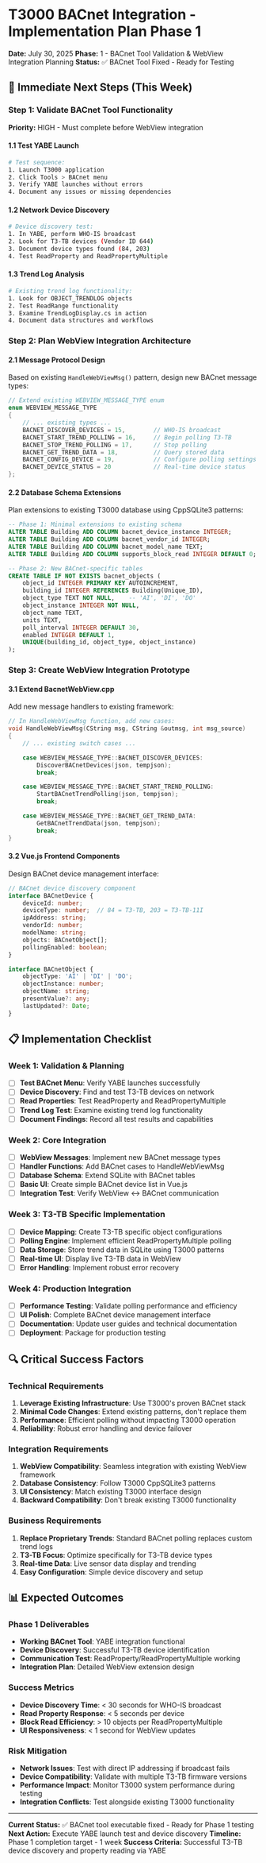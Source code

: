 # T3000 BACnet Integration - Implementation Plan Phase 1

**Date:** July 30, 2025
**Phase:** 1 - BACnet Tool Validation & WebView Integration Planning
**Status:** ✅ BACnet Tool Fixed - Ready for Testing

## 🎯 **Immediate Next Steps (This Week)**

### **Step 1: Validate BACnet Tool Functionality**
**Priority:** HIGH - Must complete before WebView integration

#### **1.1 Test YABE Launch**
```bash
# Test sequence:
1. Launch T3000 application
2. Click Tools > BACnet menu
3. Verify YABE launches without errors
4. Document any issues or missing dependencies
```

#### **1.2 Network Device Discovery**
```bash
# Device discovery test:
1. In YABE, perform WHO-IS broadcast
2. Look for T3-TB devices (Vendor ID 644)
3. Document device types found (84, 203)
4. Test ReadProperty and ReadPropertyMultiple
```

#### **1.3 Trend Log Analysis**
```bash
# Existing trend log functionality:
1. Look for OBJECT_TRENDLOG objects
2. Test ReadRange functionality
3. Examine TrendLogDisplay.cs in action
4. Document data structures and workflows
```

### **Step 2: Plan WebView Integration Architecture**

#### **2.1 Message Protocol Design**
Based on existing `HandleWebViewMsg()` pattern, design new BACnet message types:

```cpp
// Extend existing WEBVIEW_MESSAGE_TYPE enum
enum WEBVIEW_MESSAGE_TYPE
{
    // ... existing types ...
    BACNET_DISCOVER_DEVICES = 15,        // WHO-IS broadcast
    BACNET_START_TREND_POLLING = 16,     // Begin polling T3-TB
    BACNET_STOP_TREND_POLLING = 17,      // Stop polling
    BACNET_GET_TREND_DATA = 18,          // Query stored data
    BACNET_CONFIG_DEVICE = 19,           // Configure polling settings
    BACNET_DEVICE_STATUS = 20            // Real-time device status
};
```

#### **2.2 Database Schema Extensions**
Plan extensions to existing T3000 database using CppSQLite3 patterns:

```sql
-- Phase 1: Minimal extensions to existing schema
ALTER TABLE Building ADD COLUMN bacnet_device_instance INTEGER;
ALTER TABLE Building ADD COLUMN bacnet_vendor_id INTEGER;
ALTER TABLE Building ADD COLUMN bacnet_model_name TEXT;
ALTER TABLE Building ADD COLUMN supports_block_read INTEGER DEFAULT 0;

-- Phase 2: New BACnet-specific tables
CREATE TABLE IF NOT EXISTS bacnet_objects (
    object_id INTEGER PRIMARY KEY AUTOINCREMENT,
    building_id INTEGER REFERENCES Building(Unique_ID),
    object_type TEXT NOT NULL,    -- 'AI', 'DI', 'DO'
    object_instance INTEGER NOT NULL,
    object_name TEXT,
    units TEXT,
    poll_interval INTEGER DEFAULT 30,
    enabled INTEGER DEFAULT 1,
    UNIQUE(building_id, object_type, object_instance)
);
```

### **Step 3: Create WebView Integration Prototype**

#### **3.1 Extend BacnetWebView.cpp**
Add new message handlers to existing framework:

```cpp
// In HandleWebViewMsg function, add new cases:
void HandleWebViewMsg(CString msg, CString &outmsg, int msg_source)
{
    // ... existing switch cases ...

    case WEBVIEW_MESSAGE_TYPE::BACNET_DISCOVER_DEVICES:
        DiscoverBACnetDevices(json, tempjson);
        break;

    case WEBVIEW_MESSAGE_TYPE::BACNET_START_TREND_POLLING:
        StartBACnetTrendPolling(json, tempjson);
        break;

    case WEBVIEW_MESSAGE_TYPE::BACNET_GET_TREND_DATA:
        GetBACnetTrendData(json, tempjson);
        break;
}
```

#### **3.2 Vue.js Frontend Components**
Design BACnet device management interface:

```typescript
// BACnet device discovery component
interface BACnetDevice {
    deviceId: number;
    deviceType: number;  // 84 = T3-TB, 203 = T3-TB-11I
    ipAddress: string;
    vendorId: number;
    modelName: string;
    objects: BACnetObject[];
    pollingEnabled: boolean;
}

interface BACnetObject {
    objectType: 'AI' | 'DI' | 'DO';
    objectInstance: number;
    objectName: string;
    presentValue?: any;
    lastUpdated?: Date;
}
```

## 📋 **Implementation Checklist**

### **Week 1: Validation & Planning**
- [ ] **Test BACnet Menu**: Verify YABE launches successfully
- [ ] **Device Discovery**: Find and test T3-TB devices on network
- [ ] **Read Properties**: Test ReadProperty and ReadPropertyMultiple
- [ ] **Trend Log Test**: Examine existing trend log functionality
- [ ] **Document Findings**: Record all test results and capabilities

### **Week 2: Core Integration**
- [ ] **WebView Messages**: Implement new BACnet message types
- [ ] **Handler Functions**: Add BACnet cases to HandleWebViewMsg
- [ ] **Database Schema**: Extend SQLite with BACnet tables
- [ ] **Basic UI**: Create simple BACnet device list in Vue.js
- [ ] **Integration Test**: Verify WebView ↔ BACnet communication

### **Week 3: T3-TB Specific Implementation**
- [ ] **Device Mapping**: Create T3-TB specific object configurations
- [ ] **Polling Engine**: Implement efficient ReadPropertyMultiple polling
- [ ] **Data Storage**: Store trend data in SQLite using T3000 patterns
- [ ] **Real-time UI**: Display live T3-TB data in WebView
- [ ] **Error Handling**: Implement robust error recovery

### **Week 4: Production Integration**
- [ ] **Performance Testing**: Validate polling performance and efficiency
- [ ] **UI Polish**: Complete BACnet device management interface
- [ ] **Documentation**: Update user guides and technical documentation
- [ ] **Deployment**: Package for production testing

## 🔍 **Critical Success Factors**

### **Technical Requirements**
1. **Leverage Existing Infrastructure**: Use T3000's proven BACnet stack
2. **Minimal Code Changes**: Extend existing patterns, don't replace them
3. **Performance**: Efficient polling without impacting T3000 operation
4. **Reliability**: Robust error handling and device failover

### **Integration Requirements**
1. **WebView Compatibility**: Seamless integration with existing WebView framework
2. **Database Consistency**: Follow T3000 CppSQLite3 patterns
3. **UI Consistency**: Match existing T3000 interface design
4. **Backward Compatibility**: Don't break existing T3000 functionality

### **Business Requirements**
1. **Replace Proprietary Trends**: Standard BACnet polling replaces custom trend logs
2. **T3-TB Focus**: Optimize specifically for T3-TB device types
3. **Real-time Data**: Live sensor data display and trending
4. **Easy Configuration**: Simple device discovery and setup

## 📊 **Expected Outcomes**

### **Phase 1 Deliverables**
- **Working BACnet Tool**: YABE integration functional
- **Device Discovery**: Successful T3-TB device identification
- **Communication Test**: ReadProperty/ReadPropertyMultiple working
- **Integration Plan**: Detailed WebView extension design

### **Success Metrics**
- **Device Discovery Time**: < 30 seconds for WHO-IS broadcast
- **Read Property Response**: < 5 seconds per device
- **Block Read Efficiency**: > 10 objects per ReadPropertyMultiple
- **UI Responsiveness**: < 1 second for WebView updates

### **Risk Mitigation**
- **Network Issues**: Test with direct IP addressing if broadcast fails
- **Device Compatibility**: Validate with multiple T3-TB firmware versions
- **Performance Impact**: Monitor T3000 system performance during testing
- **Integration Conflicts**: Test alongside existing T3000 functionality

---

**Current Status:** ✅ BACnet tool executable fixed - Ready for Phase 1 testing
**Next Action:** Execute YABE launch test and device discovery
**Timeline:** Phase 1 completion target - 1 week
**Success Criteria:** Successful T3-TB device discovery and property reading via YABE
